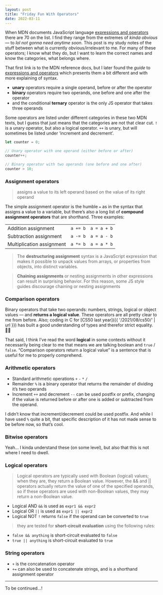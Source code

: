 ```yaml
---
layout: post
title: "Friday Fun With Operators"
date: 2022-03-11
---
```


When MDN documents JavaScript language [expressions and operators](https://developer.mozilla.org/en-US/docs/Web/JavaScript/Reference/Operators) there are 70 on the list. I find they range from the extremes of _kinda obvious_ — to _lol not gonna need anytime soon_. This post is my study notes of the stuff between what is currently obvious/irrelevant to me. For many of these operators; I&nbsp;know what they do, but I want to learn the correct names and know the categories, what belongs where.

That first link is to the MDN reference docs, but I later found the _guide_ to [expressions and operators](https://developer.mozilla.org/en-US/docs/Web/JavaScript/Guide/Expressions_and_Operators) which presents them a bit different and with more explaining of syntax.

- **unary** operators require a single operand, before or after the operator
- **binary** operators require two operands, one before and one after the operator
- and the conditional **ternary** operator is the only JS operator that takes three operands

Some operators are listed under different categories in these two MDN texts, but I guess that just means that the categories are not that clear cut. `!` is a unary operator, but also a logical operator. `++` is unary, but will sometimes be listed under ‘increment and decrement’.

```js
let counter = 0;

// Unary operator with one operand (either before or after)
counter++;

// Binary operator with two operands (one before and one after)
counter > 10;
```

### Assignment operators

> assigns a value to its left operand based on the value of its right operand

The simple assignment operator is the humble `=` as in the syntax that assigns a value to a variable, but there’s also a long list of **compound assignment operators** that are shorthand. Three examples:

<!-- prettier-ignore -->
||||
|---|---|---|
| Addition assignment | `a += b` | `a = a + b` |
| Subtraction assignment | `a -= b` | `a = a - b` |
| Multiplication assignment | `a *= b` | `a = a * b` |

> The **destructuring assignment** syntax is a JavaScript expression that makes it possible to unpack values from arrays, or properties from objects, into distinct variables.

> **Chaining assignments** or nesting assignments in other expressions can result in surprising behavior. For this reason, some JS style guides discourage chaining or nesting assignments

### Comparison operators

Binary operators that take two operands: numbers, strings, logical or object values — and **returns a logical value**. These operators are all pretty clear to me from before. Also; coding in C for [CS50 last year]({{ '/2021/08/cs50/' | url }}) has built a good understanding of types and therefor strict equality. 💃🏻

That said, I think I’ve read the word **logical** in some contexts without it necessarily being clear to me that means we are talking boolean and `true` / `false`. “Comparison operators return a logical value” is a sentence that is useful for me to properly comprehend.

### Arithmetic operators

- Standard arithmetic operations `+` `-` `*` `/`
- Remainder `%` is a binary operator that returns the remainder of dividing it’s two operands
- Increment `++` and decrement `--` can be used postfix or prefix, changing if the value is returned before or after one is added or subtracted from the operand.

I didn’t know that increment/decrement could be used postfix. And while I have used `%` quite a bit, that specific description of it has not made sense to be before now, so that’s cool.

### Bitwise operators

Yeah… I kinda understand these (on some level), but also that this is not where I need to dwell.

### Logical operators

> Logical operators are typically used with Boolean (logical) values; when they are, they return a Boolean value. However, the && and || operators actually return the value of one of the specified operands, so if these operators are used with non-Boolean values, they may return a non-Boolean value.

- Logical AND `&&` is used as `expr1 && expr2`
- Logical OR `||` is used as `expr1 || expr2`
- Logical NOT `!` returns `false` if the operand can be converted to `true`

> they are tested for **short-circuit evaluation** using the following rules:

- `false && anything` is short-circuit evaluated to `false`
- `true || anything` is short-circuit evaluated to `true`

### String operators

- `+` is the concatenation operator
- `+=` can also be used to concatenate strings, and is a shorthand assignment operator

---

To be continued…!
